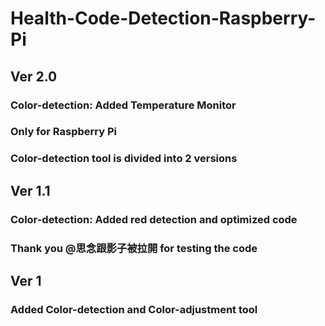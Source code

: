 # Health-Code-Detection-Raspberry-Pi

## Ver 2.0
### Color-detection: Added Temperature Monitor
### Only for Raspberry Pi
### Color-detection tool is divided into 2 versions

## Ver 1.1
### Color-detection: Added red detection and optimized code
### Thank you @思念跟影子被拉開 for testing the code

## Ver 1
### Added Color-detection and Color-adjustment tool
